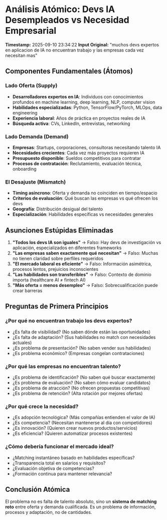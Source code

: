 # Análisis Atómico: Devs IA Desempleados vs Necesidad Empresarial
**Timestamp:** 2025-09-10 23:34:22
**Input Original:** "muchos devs expertos en aplicacion de IA no encuentran trabajo y las empresas cada vez necesitan mas"

## Componentes Fundamentales (Átomos)

### Lado Oferta (Supply)
- **Desarrolladores expertos en IA**: Individuos con conocimientos profundos en machine learning, deep learning, NLP, computer vision
- **Habilidades especializadas**: Python, TensorFlow/PyTorch, MLOps, data engineering
- **Experiencia laboral**: Años de práctica en proyectos reales de IA
- **Búsqueda activa**: CVs, LinkedIn, entrevistas, networking

### Lado Demanda (Demand)
- **Empresas**: Startups, corporaciones, consultoras necesitando talento IA
- **Necesidades crecientes**: Cada vez más proyectos requieren IA
- **Presupuesto disponible**: Sueldos competitivos para contratar
- **Procesos de contratación**: Reclutamiento, evaluación técnica, onboarding

### El Desajuste (Mismatch)
- **Timing asíncrono**: Oferta y demanda no coinciden en tiempo/espacio
- **Criterios de evaluación**: Qué buscan las empresas vs qué ofrecen los devs
- **Geografía**: Distribución desigual del talento
- **Especialización**: Habilidades específicas vs necesidades generales

## Asunciones Estúpidas Eliminadas

1. **"Todos los devs IA son iguales"** → Falso: Hay devs de investigación vs aplicación, especializados en diferentes frameworks
2. **"Las empresas saben exactamente qué necesitan"** → Falso: Muchas no tienen claridad sobre perfiles requeridos
3. **"El mercado laboral es eficiente"** → Falso: Información asimétrica, procesos lentos, prejuicios inconscientes
4. **"Las habilidades son transferibles"** → Falso: Contexto de dominio importa (healthcare AI ≠ fintech AI)
5. **"Más oferta = menos desempleo"** → Falso: Sobrecualificación puede crear barreras

## Preguntas de Primera Principios

### ¿Por qué no encuentran trabajo los devs expertos?
- ¿Es falta de visibilidad? (No saben dónde están las oportunidades)
- ¿Es falta de adaptación? (Sus habilidades no match con necesidades actuales)
- ¿Es problema de presentación? (No saben vender sus habilidades)
- ¿Es problema económico? (Empresas congelan contrataciones)

### ¿Por qué las empresas no encuentran talento?
- ¿Es problema de identificación? (No saben qué buscar exactamente)
- ¿Es problema de evaluación? (No saben cómo evaluar candidatos)
- ¿Es problema de atracción? (No ofrecen propuestas competitivas)
- ¿Es problema de retención? (Alta rotación por mejores ofertas)

### ¿Por qué crece la necesidad?
- ¿Es adopción tecnológica? (Más compañías entienden el valor de IA)
- ¿Es competencia? (Necesitan mantenerse al día con competidores)
- ¿Es innovación? (Quieren crear nuevos productos/servicios)
- ¿Es eficiencia? (Quieren automatizar procesos existentes)

### ¿Cómo debería funcionar el mercado ideal?
- ¿Matching instantáneo basado en habilidades específicas?
- ¿Transparencia total en salarios y requisitos?
- ¿Evaluación objetiva de competencias?
- ¿Formación continua para mantener relevancia?

## Conclusión Atómica
El problema no es falta de talento absoluto, sino un **sistema de matching roto** entre oferta y demanda cualificada. Es un problema de información, procesos y adaptación, no de cantidades.
